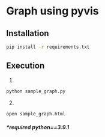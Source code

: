 # Graph using pyvis

## Installation
```bash
pip install -r requirements.txt
```

## Execution
1. 
```bash
python sample_graph.py
```
2. 
```bash
open sample_graph.html
```
##### *required python==3.9.1
